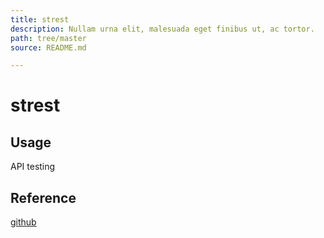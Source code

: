 ```yaml
---
title: strest
description: Nullam urna elit, malesuada eget finibus ut, ac tortor.
path: tree/master
source: README.md

---
```


# strest

## Usage

API testing

## Reference

[github](https://github.com/eykrehbein/strest)

